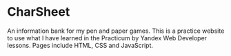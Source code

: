 # CharSheet
An information bank for my pen and paper games. This is a practice website to use what I have learned in the Practicum by Yandex Web Developer lessons.
Pages include HTML, CSS and JavaScript.
